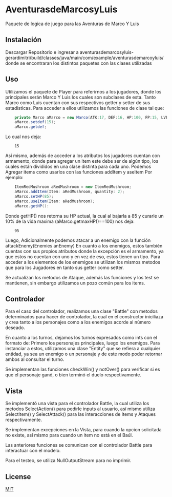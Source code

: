# AventurasdeMarcosyLuis

Paquete de logica de juego para las Aventuras de Marco Y Luis

## Instalación

Descargar Repositorio e ingresar a aventurasdemarcosyluis-gerardimitri/build/classes/java/main/com/example/aventurasdemarcoyluis/ donde se encontraran los distintos paquetes con las clases utilizadas


## Uso

Utilizamos el paquete de Player para referirnos a los jugadores, donde los principales serán Marco Y Luis los cuales son subclases de esta.
Tanto Marco como Luis cuentan con sus respectivos getter y setter de sus estadisticas.
Para acceder a ellos utilizamos las funciones de clase tal que:

```java
	private Marco aMarco = new Marco(ATK:17, DEF:16, HP:100, FP:15, LVL:1);
	aMarco.setdef(15);
	aMarco.getdef;
```

Lo cual nos deja:
```
	15
```

Así mismo, además de acceder a los atributos los jugadores cuentan con armamento, donde para agregar un item este debe ser de algún tipo, los cuales están divididos en una clase distinta para cada uno.
Podemos Agregar items como usarlos con las funciones addItem y aseItem
Por ejemplo:

```java
	ItemRedMushroom aRedMushroom = new ItemRedMushroom;
	aMarco.addItem(Item: aRedMushroom, quantity: 2);
	aMarco.setHP(85);
	aMarco.useItem(Item: aRedMushroom);
	aMarco.getHP():
```
Donde getHP() nos retorna su HP actual, la cual al bajarla a 85 y curarle un 10% de la vida maxima (aMarco.getmaxHP()==100) nos deja:
```
	95
```
Luego, Adicionalmente podemos atacar a un enemigo con la función attackEnemy(Enemies anEnemy)
En cuanto a los enemigos, estos también cuentas con sus propios atributos donde la excepción es el armamento, ya que estos no cuentan con uno y en vez de eso, estos tienen un tipo.
Para acceder a los elementos de los enemigos se utilizan los mismos metodos que para los Jugadores en tanto sus getter como setter.

Se actualizan los metodos de Ataque, además las funciones y los test se mantienen, sin embargo utilizamos un pozo común para los items.

## Controlador

Para el caso del controlador, realizamos una clase "Battle" con metodos determinados para hacer de controlador, la cual en el constructor iniciliaza y crea tanto a los personajes como a los enemigos acorde al número deseado.

En cuanto a los turnos, dejamos los turnos expresados como ints con el formato de: Primero los personajes principales, luego los enemigos. Para instanciar a estos, utilizamos una clase "Entity" que se refiera a cualquier entidad, ya sea un enemigo o un personaje y de este modo poder retornar ambos al consultar el turno.

Se implementan las funciones checkWin() y notOver() para verificar si es que el personaje ganó, o bien terminó el duelo respectivamente.

## Vista

Se implementó una vista para el controlador Battle, la cual utiliza los metodos SelectAction() para pedirle inputs al usuario, así mismo utiliza SelectItem() y SelectAttack() para las interacciones de Items y Ataques respectivamente.

Se implementan excepciones en la Vista, para cuando la opcion solicitada no existe, así mismo para cuando un item no está en el Baúl.

Las anteriores funciones se comunican con el controlador Battle para interactuar con el modelo.

Para el testeo, se utiliza NullOutputStream para no imprimir.

## License
[MIT](https://choosealicense.com/licenses/mit/)
